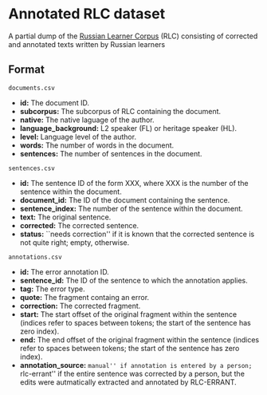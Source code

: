 # Annotated RLC dataset

A partial dump of the  [Russian Learner Corpus](http://web-corpora.net/RLC) (RLC) consisting of corrected and annotated texts written by Russian learners

## Format

`documents.csv`
- **id:** The document ID.
- **subcorpus:** The subcorpus of RLC containing the document.
- **native:** The native laguage of the author.
- **language_background:** L2 speaker (FL) or heritage speaker (HL).
- **level:** Language level of the author.
- **words:** The number of words in the document.
- **sentences:** The number of sentences in the document.

`sentences.csv`
- **id:** The sentence ID of the form <document id>XXX, where XXX is the number of the sentence within the document.
- **document_id:** The ID of the document containing the sentence.
- **sentence_index:** The number of the sentence within the document.
- **text:** The original sentence.
- **corrected:** The corrected sentence.
- **status:** ``needs correction'' if it is known that the corrected sentence is not quite right; empty, otherwise.

`annotations.csv`
- **id:** The error annotation ID.
- **sentence_id:** The ID of the sentence to which the annotation applies.
- **tag:** The error type.
- **quote:** The fragment containg an error.
- **correction:** The corrected fragment.
- **start:** The start offset of the original fragment within the sentence (indices refer to spaces between tokens; the start of the sentence has zero index).
- **end:** The end offset of the original fragment within the sentence (indices refer to spaces between tokens; the start of the sentence has zero index).
- **annotation_source:** ``manual'' if annotation is entered by a person; ``rlc-errant'' if the entire sentence was corrected by a person, but the edits were autmatically extracted and annotated by RLC-ERRANT.
